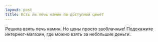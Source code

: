 ```yaml
---
layout: post 
title: Есть ли печь камин по доступной цене? 
--- 
```

Решила взять печь камин. Но цены просто заоблачные! Подскажите интернет-магазин, где можно взять за небольшие деньги. 